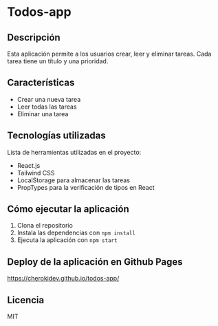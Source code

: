 # Todos-app

## Descripción

Esta aplicación permite a los usuarios crear, leer y eliminar tareas. Cada tarea tiene un título y una prioridad.

## Características

- Crear una nueva tarea
- Leer todas las tareas
- Eliminar una tarea

## Tecnologías utilizadas

Lista de herramientas utilizadas en el proyecto:

- React.js
- Tailwind CSS
- LocalStorage para almacenar las tareas
- PropTypes para la verificación de tipos en React

## Cómo ejecutar la aplicación

1. Clona el repositorio
2. Instala las dependencias con `npm install`
3. Ejecuta la aplicación con `npm start`

## Deploy de la aplicación en Github Pages
https://cherokidev.github.io/todos-app/

## Licencia

MIT

